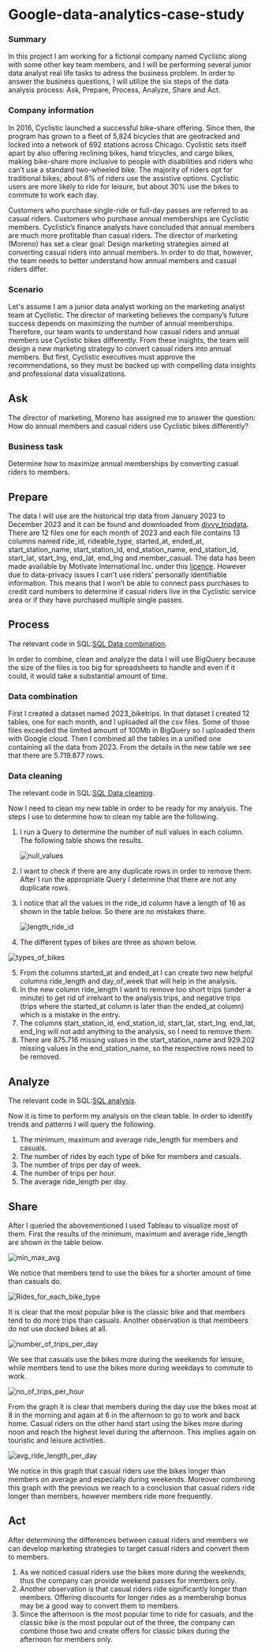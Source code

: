 # Google-data-analytics-case-study
### Summary
In this project I am working for a fictional company named Cyclistic along with some other key team members, and I will be performing several junior data analyst real life tasks to adress the business problem.
In order to answer the business questions, I will utilize the six steps of the data analysis process: Ask, Prepare, Process, Analyze, Share and Act.
### Company information
In 2016, Cyclistic launched a successful bike-share offering. Since then, the program has grown to a fleet of 5,824 bicycles that are geotracked and locked into a network of 692 stations across Chicago. 
Cyclistic sets itself apart by also offering reclining bikes, hand tricycles, and cargo bikes, making bike-share more inclusive to people with disabilities and riders who can’t use a standard two-wheeled bike. The majority of riders opt for traditional bikes; about 8% of riders use the assistive options. Cyclistic users are more likely to ride for leisure, but about 30% use the bikes to commute to work each day.

Customers who purchase single-ride or full-day passes are referred to as casual riders. Customers who purchase annual memberships are Cyclistic members. Cyclistic’s finance analysts have concluded that annual members are much more profitable than casual riders. The director of marketing (Moreno) has set a clear goal: Design marketing strategies aimed at converting casual riders into annual members. In order to do that, however, the team needs to better understand how annual members and casual riders differ.

### Scenario
Let's assume I am a junior data analyst working on the marketing analyst team at Cyclistic. The director of marketing believes the company’s future success depends on maximizing the number of annual memberships. Therefore, our team wants to understand how casual riders and annual members use Cyclistic bikes differently. From these insights, the team will design a new marketing strategy to convert casual riders into annual members. But first, Cyclistic executives must approve the recommendations, so they must be backed up with compelling data insights and professional data visualizations.

## Ask
The director of marketing, Moreno has assigned me to answer the question: How do annual members and casual riders use Cyclistic bikes differently?
### Business task
Determine how to maximize annual memberships by converting casual riders to members. 

## Prepare
The data I will use are the historical trip data from January 2023 to December 2023 and it can be found and downloaded from [divvy_tripdata](https://divvy-tripdata.s3.amazonaws.com/index.html).
There are 12 files one for each month of 2023 and each file contains 13 columns named ride_id, rideable_type, started_at, ended_at, start_station_name, start_station_id, end_station_name, end_station_id, start_lat, start_lng, end_lat, end_lng and member_casual.
The data has been made available by Motivate International Inc. under this [licence](https://divvybikes.com/data-license-agreement). However due to data-privacy issues I can't use riders’ personally identifiable information. This means that I won’t be able to connect pass purchases to credit card numbers to determine if casual riders live in the Cyclistic service area or if they have purchased multiple single passes.

## Process
The relevant code in SQL:[SQL Data combination](https://github.com/PanagiotisChaviaropoulos/Google-data-analytics-case-study/blob/main/SQL%20Data%20combination).

In order to combine, clean and analyze the data I will use BigQuery because the size of the files is too big for spreadsheets to handle and even if it could, it would take a substantial amount of time.
### Data combination
First I created a dataset named 2023_biketrips. In that dataset I created 12 tables, one for each month, and I uploaded all the csv files. Some of those files exceeded the limited amount of 100Mb in BigQuery so I uploaded them with Google cloud. Then I combined all the tables in a unified one containing all the data from 2023. From the details in the new table we see that there are 5.719.877 rows.
### Data cleaning
The relevant code in SQL:[SQL Data cleaning](https://github.com/PanagiotisChaviaropoulos/Google-data-analytics-case-study/blob/main/SQL%20Data%20cleaning).

Now I need to clean my new table in order to be ready for my analysis. The steps I use to determine how to clean my table are the following.
1. I run a Query to determine the number of null values in each column. The following table shows the results.
   
   ![null_values](https://github.com/user-attachments/assets/180c8d26-750c-4cd9-8f19-14fd5b8f2656)
2. I want to check if there are any duplicate rows in order to remove them. After I run the appropriate Query I determine that there are not any duplicate rows.
3. I notice that all the values in the ride_id column have a length of 16 as shown in the table below. So there are no mistakes there.

   ![length_ride_id](https://github.com/user-attachments/assets/92b28384-f90b-40de-adfd-5633edb4d4c1)
4. The different types of bikes are three as shown below.

  ![types_of_bikes](https://github.com/user-attachments/assets/38e77784-7d0b-4832-8163-c8ea90759cc0)
  
5. From the columns started_at and ended_at I can create two new helpful columns ride_length and day_of_week that will help in the analysis.
6. In the new column ride_length I want to remove too short trips (under a minute) to get rid of irrelvant to the analysis trips, and negative trips (trips where the started_at column is later than the ended_at column) which is a mistake in the entry.
7. The columns start_station_id, end_station_id, start_lat, start_lng, end_lat, end_lng will not add anything to the analysis, so I need to remove them.
8. There are 875.716 missing values in the start_station_name and 929.202 missing values in the end_station_name, so the respective rows need to be removed.

## Analyze
The relevant code in SQL:[SQL analysis](https://github.com/PanagiotisChaviaropoulos/Google-data-analytics-case-study/blob/main/SQL%20analysis).

Now it is time to perform my analysis on the clean table. In order to identify trends and patterns I will query the following.
1. The minimum, maximum and average ride_length for members and casuals.
2. The number of rides by each type of bike for members and casuals.
3. The number of trips per day of week.
4. The number of trips per hour.
5. The average ride_length per day.

## Share
After I queried the abovementioned I used Tableau to visualize most of them.
First the results of the minimum, maximum and average ride_length are shown in the table below.

 ![min_max_avg](https://github.com/user-attachments/assets/fa57c5d8-6dd2-4a25-a8a4-0e89f30a7379)

We notice that members tend to use the bikes for a shorter amount of time than casuals do.

 ![Rides_for_each_bike_type](https://github.com/user-attachments/assets/bd4f203f-eac8-4609-810d-7645c5a5d40c)

It is clear that the most popular bike is the classic bike and that members tend to do more trips than casuals. Another observation is that membeers do not use docked bikes at all.

![number_of_trips_per_day](https://github.com/user-attachments/assets/5b31e983-b6a6-4968-96ab-e763daad42db)

We see that casuals use the bikes more during the weekends for leisure, while members tend to use the bikes more during weekdays to commute to work.

![no_of_trips_per_hour](https://github.com/user-attachments/assets/62710fe7-8a41-4365-ba84-403f734371b9)

From the graph it is clear that members during the day use the bikes most at 8 in the morning and again at 6 in the afternoon to go to work and back home. Casual riders on the other hand start using the bikes more during noon and reach the highest level during the afternoon. This implies again on touristic and leisure activities.

![avg_ride_length_per_day](https://github.com/user-attachments/assets/1a6f5a05-edfc-40ed-95ce-6eafeb6f532f)

We notice in this graph that casual riders use the bikes longer than members on average and especially during weekends. Moreover combining this graph with the previous we reach to a conclusion that casual riders ride longer than members, however members ride more frequently.

## Act
After determining the differences between casual riders and members we can develop marketing strategies to target casual riders and convert them to members.
1. As we noticed casual riders use the bikes more during the weekends, thus the company can provide weekend passes for members only.
2. Another observation is that casual riders ride significantly longer than members. Offering discounts for longer rides as a membership bonus may be a good way to convert them to members.
3. Since the afternoon is the most popular time to ride for casuals, and the classic bike is the most popular out of the three, the company can combine those two and create offers for classic bikes during the afternoon for members only.


